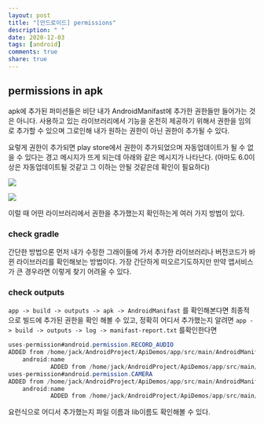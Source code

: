 ```yaml
---
layout: post
title: "[안드로이드] permissions"
description: " "
date: 2020-12-03
tags: [android]
comments: true
share: true
---
```



## permissions in apk

apk에 추가된 퍼미션들은 비단 내가 AndroidManifast에 추가한 권한들만 들어가는 것은 아니다. 사용하고 있는 라이브러리에서 기능을 온전히 제공하기 위해서 권한을 임의로 추가할 수 있으며 그로인해 내가 원하는 권한이 아닌 권한이 추가될 수 있다.

요렇게 권한이 추가되면 play store에서 권한이 추가되었으며 자동업데이트가 될 수 없을 수 있다는 경고 메시지가 뜨게 되는데 아래와 같은 메시지가 나타난다.
(아마도 6.0이상은 자동업데이트될 것같고 그 이하는 안될 것같은데 확인이 필요하다)

![](https://github.com/colinch4/colinch4.github.io/blob/master/_posts/2020/android-2/android/images/permissions_in_apk_1.png?raw=true)

![](https://github.com/colinch4/colinch4.github.io/blob/master/_posts/2020/android-2/android/images/permissions_in_apk_2.png?raw=true)

이럴 때 어떤 라이브러리에서 권한을 추가했는지 확인하는게 여러 가지 방법이 있다.

### check gradle

간단한 방법으론 먼저 내가 수정한 그래이들에 가서 추가한 라이브러리나 버전코드가 바뀐 라이브러리를 확인해보는 방법이다. 가장 간단하게 떠오르기도하지만 만약 앱서비스가 큰 경우라면 이렇게 찾기 어려울 수 있다.


### check outputs

```app -> build -> outputs -> apk -> AndroidManifast``` 를 확인해본다면 최종적으로 빌드에 추가된 권한을 확인 해볼 수 있고, 정확히 어디서 추가했는지 알려면 ```app -> build -> outputs -> log -> manifast-report.txt``` 를확인한다면

```java
uses-permission#android.permission.RECORD_AUDIO
ADDED from /home/jack/AndroidProject/ApiDemos/app/src/main/AndroidManifest.xml:45:5-71
    android:name
            ADDED from /home/jack/AndroidProject/ApiDemos/app/src/main/AndroidManifest.xml:45:22-68
uses-permission#android.permission.CAMERA
ADDED from /home/jack/AndroidProject/ApiDemos/app/src/main/AndroidManifest.xml:49:5-65
    android:name
            ADDED from /home/jack/AndroidProject/ApiDemos/app/src/main/AndroidManifest.xml:49:22-62
```

요런식으로 어디서 추가했는지 파일 이름과 lib이름도 확인해볼 수 있다.

